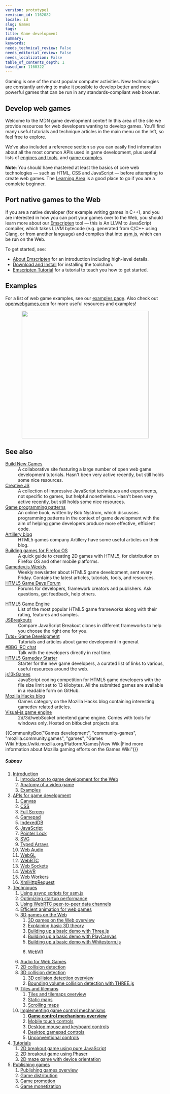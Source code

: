 ```yaml
---
version: prototype1
revision_id: 1162082
locale: id
slug: Games
tags: 
title: Game development
summary: 
keywords: 
needs_technical_review: False
needs_editorial_review: False
needs_localization: False
table_of_contents_depth: 1
based_on: 1160322
---
```

<div class="summary">
<p><span class="seoSummary">Gaming is one of the most popular computer activities. New technologies are constantly arriving to make it possible to develop better and more powerful games that can be run in any standards-compliant web browser.</span></p>
</div>

<div class="column-container">
<div class="column-half">
<h2 id="Develop_web_games">Develop web games</h2>

<p>Welcome to the MDN game development center! In this area of the site we provide resources for web developers wanting to develop games. You'll find many useful tutorials and technique articles in the main menu on the left, so feel free to explore.</p>

<p>We've also included a reference section so you can easily find information about all the most common APIs used in game development, plus useful lists of <a href="/en-US/docs/Games/Tools/Engines_and_tools">engines and tools</a>, and <a href="/en-US/docs/Games/Examples">game examples</a>.</p>

<div class="note">
<p><strong>Note</strong>: You should have mastered at least the basics of core web technologies — such as HTML, CSS and JavaScript — before attempting to create web games. The <a href="/en-US/docs/Learn">Learning Area</a> is a good place to go if you are a complete beginner.</p>
</div>

<dl>
</dl>
</div>

<div class="column-half">
<h2 id="Port_native_games_to_the_Web">Port native games to the Web</h2>

<p>If you are a native developer (for example writing games in C++), and you are interested in how you can port your games over to the Web, you should learn more about our <a href="http://kripken.github.io/emscripten-site/index.html">Emscripten</a> tool — this is An LLVM to JavaScript compiler, which takes LLVM bytecode (e.g. generated from C/C++ using Clang, or from another language) and compiles that into <a href="/en-US/docs/Games/Tools/asm.js">asm.js</a>, which can be run on the Web.</p>

<p>To get started, see:</p>

<ul>
 <li><a href="http://kripken.github.io/emscripten-site/docs/introducing_emscripten/about_emscripten.html">About Emscripten</a> for an introduction including high-level details.</li>
 <li><a href="http://kripken.github.io/emscripten-site/docs/getting_started/downloads.html">Download and Install</a> for installing the toolchain.</li>
 <li><a href="http://kripken.github.io/emscripten-site/docs/getting_started/Tutorial.html">Emscripten Tutorial</a> for a tutorial to teach you how to get started.</li>
</ul>
</div>
</div>

<div class="column-container">
<div class="column-half">
<h2 id="Examples">Examples</h2>

<p>For a list of web game examples, see our <a href="/en-US/docs/Games/Examples">examples page</a>. Also check out <a href="http://www.openwebgames.com/">openwebgames.com</a> for more useful resources and examples!</p>
</div>
</div>

<p><a href="http://www.openwebgames.com"><img alt="" src="https://mdn.mozillademos.org/files/12790/owg-logo-dark.svg" style="display:block; margin:0px auto; width:400px" /></a></p>

<h2 id="See_also">See also</h2>

<div class="column-container">
<div class="column-half">
<dl>
 <dt><a href="http://buildnewgames.com/">Build New Games</a></dt>
 <dd>A collaborative site featuring a large number of open web game development tutorials. Hasn't been very active recently, but still holds some nice resources.</dd>
 <dt><a href="http://creativejs.com/">Creative JS</a></dt>
 <dd>A collection of impressive JavaScript techniques and experiments, not specific to games, but helpful nonetheless. Hasn't been very active recently, but still holds some nice resources.</dd>
 <dt><a href="http://gameprogrammingpatterns.com/">Game programming patterns</a></dt>
 <dd>An online book, written by Bob Nystrom, which discusses programming patterns in the context of game development with the aim of helping game developers produce more effective, efficient code.</dd>
 <dt><a href="http://blog.artillery.com/">Artillery blog</a></dt>
 <dd>HTML5 games company Artillery have some useful articles on their blog.</dd>
 <dt><a href="https://leanpub.com/buildinggamesforfirefoxos/">Building games for Firefox OS</a></dt>
 <dd>A quick guide to creating 2D games with HTML5, for distribution on Firefox OS and other mobile platforms.</dd>
 <dt><a href="http://gamedevjsweekly.com/">Gamedev.js Weekly</a></dt>
 <dd>Weekly newsletter about HTML5 game development, sent every Friday. Contains the latest articles, tutorials, tools, and resources.</dd>
 <dt><a href="http://www.html5gamedevs.com/">HTML5 Game Devs Forum</a></dt>
 <dd>Forums for developers, framework creators and publishers. Ask questions, get feedback, help others.</dd>
</dl>
</div>

<div class="column-half">
<dl>
 <dt><a href="http://html5gameengine.com/">HTML5 Game Engine</a></dt>
 <dd>List of the most popular HTML5 game frameworks along with their rating, features and samples.</dd>
 <dt><a href="http://www.jsbreakouts.org/">JSBreakouts</a></dt>
 <dd>Compare JavaScript Breakout clones in different frameworks to help you choose the right one for you.</dd>
 <dt><a href="http://gamedevelopment.tutsplus.com/">Tuts+ Game Development</a></dt>
 <dd>Tutorials and articles about game development in general.</dd>
 <dt><a href="http://webchat.freenode.net/?channels=bbg">#BBG IRC chat</a></dt>
 <dd>Talk with the developers directly in real time.</dd>
 <dt><a href="http://html5devstarter.enclavegames.com/">HTML5 Gamedev Starter</a></dt>
 <dd>Starter for the new game developers, a curated list of links to various, useful resources around the web.</dd>
 <dt><a href="http://js13kgames.com/">js13kGames</a></dt>
 <dd>JavaScript coding competition for HTML5 game developers with the file size limit set to 13 kilobytes. All the submitted games are available in a readable form on GitHub.</dd>
 <dt><a href="https://hacks.mozilla.org/category/games/">Mozilla Hacks blog</a></dt>
 <dd>Games category on the Mozilla Hacks blog containing interesting gamedev related articles.</dd>
 <dt><a href="https://developer.mozilla.org/en-US/docs/Games/Visual-js_game_engine">Visual-js game engine</a></dt>
 <dd>2d/3d/webSocket orientend game engine. Comes with tools for windows only. Hosted on bitbucket&nbsp;projects site. &nbsp;&nbsp;</dd>
</dl>
</div>
</div>

<p>{{CommunityBox("Games development", "community-games", "mozilla.community.games", "games", "Games Wiki|https://wiki.mozilla.org/Platform/Games|View Wiki|Find more information about Mozilla gaming efforts on the Games Wiki")}}</p>

<h5 id="Subnav">Subnav</h5>

<ol>
 <li><a href="#">Introduction</a>

  <ol>
   <li><a href="/en-US/docs/Games/Introduction" title="An introduction to the technologies useful for game developers and how to get started developing games using Web technologies. This article also looks at the business case for why it makes sense to create games for the Web">Introduction to game development for the Web</a></li>
   <li><a href="/en-US/docs/Games/Anatomy" title="What is a video game, really? There are certain parts that are common between games (even if it doesn't seem like it). This article looks to explain concepts like main loops in a completely general context. When it does focus, it does so toward web standards.">Anatomy of a video game</a></li>
   <li><a href="/en-US/docs/Games/Examples">Examples</a></li>
  </ol>
 </li>
 <li><a href="#">APIs for game development</a>
  <ol>
   <li><a href="/en-US/docs/Web/API/Canvas_API">Canvas</a></li>
   <li><a href="/en-US/docs/Web/CSS">CSS</a></li>
   <li><a href="/en-US/docs/Web/Apps/Fundamentals/User_notifications/Full_screen_api">Full Screen</a></li>
   <li><a href="/en-US/docs/Web/API/Gamepad_API">Gamepad</a></li>
   <li><a href="/en-US/docs/Web/API/IndexedDB_API">IndexedDB</a></li>
   <li><a href="/en-US/docs/Web/JavaScript">JavaScript</a></li>
   <li><a href="/en-US/docs/Web/API/Pointer_Lock_API">Pointer Lock</a></li>
   <li><a href="/en-US/docs/Web/SVG">SVG</a></li>
   <li><a href="/en-US/docs/Web/JavaScript/Reference/Global_Objects/TypedArray">Typed Arrays</a></li>
   <li><a href="/en-US/docs/Web/API/Web_Audio_API">Web Audio</a></li>
   <li><a href="/en-US/docs/Web/API/WebGL_API">WebGL</a></li>
   <li><a href="/en-US/docs/Web/API/WebRTC_API">WebRTC</a></li>
   <li><a href="/en-US/docs/Web/API/WebSockets_API">Web Sockets</a></li>
   <li><a href="/en-US/docs/Web/API/WebVR_API">WebVR</a></li>
   <li><a href="/en-US/docs/Web/API/Web_Workers_API">Web Workers</a></li>
   <li><a href="/en-US/docs/Web/API/XMLHttpRequest">XmlHttpRequest</a></li>
  </ol>
 </li>
 <li><a href="/en-US/docs/Games/Techniques">Techniques</a>
  <ol>
   <li><a href="/en-US/docs/Games/Techniques/Async_scripts" title="Especially when creating medium to large-sized games, async scripts are an essential technique to take advantage of, so that your game's JavaScript can be compiled off the main thread and be cached for future game running">Using async scripts for asm.js</a></li>
   <li><a href="/en-US/docs/Apps/Developing/Optimizing_startup_performance" title="How to make sure your game starts up quickly, smoothly, and without appearing to lock up the user's browser or device.">Optimizing startup performance</a></li>
   <li><a href="/en-US/docs/Games/Techniques/WebRTC_data_channels" title="In addition to providing support for audio and video communication, WebRTC lets you set up peer-to-peer data channels to exchange text or binary data actively between your players.">Using WebRTC peer-to-peer data channels</a></li>
   <li><a href="/en-US/docs/Games/Techniques/Efficient_animation_for_web_games">Efficient animation for web games</a></li>
   <li><a href="/en-US/docs/Games/Techniques/3D_on_the_web">3D games on the Web</a>
    <ol>
     <li><a href="/en-US/docs/Games/Techniques/3D_on_the_web">3D games on the Web overview</a></li>
     <li><a href="/en-US/docs/Games/Techniques/3D_on_the_web/Basic_theory">Explaining basic 3D theory</a></li>
     <li><a href="/en-US/docs/Games/Techniques/3D_on_the_web/Building_up_a_basic_demo_with_Three.js">Building up a basic demo with Three.js</a></li>
     <li><a href="/en-US/docs/Games/Techniques/3D_on_the_web/Building_up_a_basic_demo_with_PlayCanvas">Building up a basic demo with PlayCanvas</a></li>
     <li><a href="/en-US/docs/Games/Techniques/3D_on_the_web/Building_up_a_basic_demo_with_Whitestorm.js">Building up a basic demo with Whitestorm.js</a></li>
     <li>
      <p><a href="/en-US/docs/Games/Techniques/3D_on_the_web/WebVR">WebVR</a></p>
     </li>
    </ol>
   </li>
   <li><a href="/en-US/docs/Games/Techniques/Audio_for_Web_Games">Audio for Web Games</a></li>
   <li><a href="/en-US/docs/Games/Techniques/2D_collision_detection">2D collision detection</a></li>
   <li><a href="/en-US/docs/Games/Techniques/3D_collision_detection">3D collision detection</a>
    <ol>
     <li><a href="/en-US/docs/Games/Techniques/3D_collision_detection">3D collision detection overview</a></li>
     <li><a href="/en-US/docs/Games/Techniques/3D_collision_detection/Bounding_volume_collision_detection_with_THREE.js">Bounding volume collision detection with THREE.js</a></li>
    </ol>
   </li>
   <li><a href="/en-US/docs/Games/Techniques/Tilemaps">Tiles and tilemaps</a>
    <ol>
     <li><a href="/en-US/docs/Games/Techniques/Tilemaps">Tiles and tilemaps overview</a></li>
     <li><a href="/en-US/docs/Games/Techniques/Tilemaps/Square_tilemaps_implementation%3A_Static_maps">Static maps</a></li>
     <li><a href="/en-US/docs/Games/Techniques/Tilemaps/Square_tilemaps_implementation%3A_Scrolling_maps">Scrolling maps</a></li>
    </ol>
   </li>
   <li><a href="/en-US/docs/Games/Techniques/Control_mechanisms">Implementing game control mechanisms</a>
    <ol>
     <li><strong><a href="/en-US/docs/Games/Techniques/Control_mechanisms">Game control mechanisms overview</a></strong></li>
     <li><a href="/en-US/docs/Games/Techniques/Control_mechanisms/Mobile_touch">Mobile touch controls</a></li>
     <li><a href="/en-US/docs/Games/Techniques/Control_mechanisms/Desktop_with_mouse_and_keyboard">Desktop mouse and keyboard controls</a></li>
     <li><a href="/en-US/docs/Games/Techniques/Control_mechanisms/Desktop_with_gamepad">Desktop gamepad controls</a></li>
     <li><a href="/en-US/docs/Games/Techniques/Control_mechanisms/Other">Unconventional controls</a></li>
    </ol>
   </li>
  </ol>
 </li>
 <li><a href="/en-US/docs/Games/Tutorials">Tutorials</a>
  <ol>
   <li><a href="/en-US/docs/Games/Tutorials/2D_Breakout_game_pure_JavaScript">2D breakout game using pure JavaScript</a></li>
   <li><a href="/en-US/docs/Games/Tutorials/2D_breakout_game_Phaser">2D breakout game using Phaser</a></li>
   <li><a href="/en-US/docs/Games/Tutorials/HTML5_Gamedev_Phaser_Device_Orientation">2D maze game with device orientation</a></li>
  </ol>
 </li>
 <li><a href="/en-US/docs/Games/Publishing_games">Publishing games</a>
  <ol>
   <li><a href="/en-US/docs/Games/Publishing_games">Publishing games overview</a></li>
   <li><a href="/en-US/docs/Games/Publishing_games/Game_distribution">Game distribution</a></li>
   <li><a href="/en-US/docs/Games/Publishing_games/Game_promotion">Game promotion</a></li>
   <li><a href="/en-US/docs/Games/Publishing_games/Game_monetization">Game monetization</a></li>
  </ol>
 </li>
</ol>

